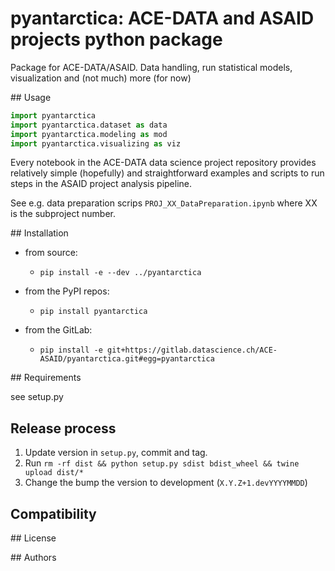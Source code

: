 # pyantarctica: ACE-DATA and ASAID projects python package

Package for ACE-DATA/ASAID. Data handling, run statistical models, visualization and (not much) more (for now)

## Usage

```python
import pyantarctica
import pyantarctica.dataset as data
import pyantarctica.modeling as mod
import pyantarctica.visualizing as viz
```

Every notebook in the ACE-DATA data science project repository provides relatively simple (hopefully) and straightforward examples and scripts to run steps in the ASAID project analysis pipeline.

See e.g. data preparation scrips `PROJ_XX_DataPreparation.ipynb` where XX is the subproject number.

## Installation

- from source:
  - `pip install -e --dev ../pyantarctica`

- from the PyPI repos:
  - `pip install pyantarctica`

- from the GitLab:
  - `pip install -e git+https://gitlab.datascience.ch/ACE-ASAID/pyantarctica.git#egg=pyantarctica`

## Requirements

see setup.py

## Release process

1. Update version in `setup.py`, commit and tag.
2. Run `rm -rf dist && python setup.py sdist bdist_wheel && twine upload dist/*`
3. Change the bump the version to development (`X.Y.Z+1.devYYYYMMDD`)

## Compatibility

## License

## Authors
